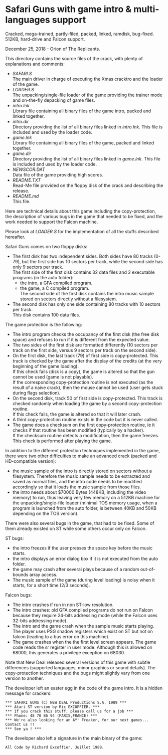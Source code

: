 # Safari Guns with game intro & multi-languages support

Cracked, mega-trained, partly-filed, packed, linked, ramdisk, bug-fixed.  
512KB, hard-drive and Falcon support.

December 25, 2018 - Orion of The Replicants.

This directory contains the source files of the crack,
with plenty of explanations and comments:

- *SAFARI.S*  
The main driver in charge of executing the Xmas cracktro and the loader of the game.
- *LOADER.S*  
The unpacking/single-file loader of the game providing the trainer mode and on-the-fly depacking of game files.
- *intro.lnk*  
Library file containing all binary files of the game intro, packed and linked together.
- *intro.dir*  
Directory providing the list of all binary files linked in *intro.lnk*.
This file is included and used by the loader code.
- *game.lnk*  
Library file containing all binary files of the game, packed and linked together.
- *game.dir*  
Directory providing the list of all binary files linked in *game.lnk*.
This file is included and used by the loader code.
- *NEWSCOR.DAT*  
Data file of the game providing high scores.
- *README.TXT*  
Read-Me file provided on the floppy disk of the crack and describing the release.
- *README.md*  
This file.

Here are technical details about this game including the copy-protection,
the description of various bugs in the game that needed to be fixed,
and the work needed to support the Falcon machine.

Please look at *LOADER.S* for the implementation of all the stuffs described hereafter.

Safari Guns comes on two floppy disks:
* The first disk has two independent sides. Both sides have 80 tracks
  (0-79), but the first side has 10 sectors per track, while the second
  side has only 9 sectors per track.  
  The first side of the first disk contains 32 data files and
  2 executable programs (in the auto folder):
  * the intro, a GFA compiled program.
  * the game, a C compiled program.  
  The second side of the first disk contains the intro music sample
  stored on sectors directly without a filesystem.  
* The second disk has only one side containing 80 tracks with 10 sectors
  per track.  
  This disk contains 100 data files.

The game protection is the following:
- The intro program checks the occupancy of the first disk (the free disk
  space) and refuses to run if it is different from the expected value.
- The two sides of the first disk are formatted differently (10 sectors
  per track on the first side, versus 9 sectors per track on the second
  side).
- On the first disk, the last track (79) of first side is copy-protected.
  This track is checked by the game after the display of the credits
  (at the very beginning of the game loading).  
  If this check fails (disk is a copy), the game is altered so that the
  gun cannot be used (game is not playable).  
  If the corresponding copy-protection routine is not executed (as the
  result of a naive crack), then the mouse cannot be used (user gets
  stuck during flags selection).
- On the second disk, track 50 of first side is copy-protected.
  This track is checked randomly when loading the game by a second
  copy-protection routine.  
  If this check fails, the game is altered so that it will later crash.
- A third copy-protection routine exists in the code but it is never
  called.
- The game does a checksum on the first copy-protection routine, ie it
  checks if that routine has been modified (typically by a hacker).  
  If the checksum routine detects a modification, then the game freezes.
  This check is performed after playing the game.

In addition to the different protection techniques implemented in the
game, there were two other difficulties to make an advanced crack
(packed and HD-compatible version):
- the music sample of the intro is directly stored on sectors without a
  filesystem. Therefore the music sample needs to be extracted and saved
  as normal files, and the intro code needs to be modified accordingly
  so that it loads the music sample from those files.
- the intro needs about $70000 Bytes (448KB, including the video memory)
  to run, thus leaving very few memory on a 512KB machine for the
  unpacking/single-file loader (minimal TOS memory usage, when a program
  is launched from the auto folder, is between 40KB and 50KB depending
  on the TOS version).

There were also several bugs in the game, that had to be fixed. Some of them already existed
on ST while some others occur only on Falcon.

ST bugs:
- the intro freezes if the user presses the space key before the music
  starts.
- the intro displays an error dialog box if it is not executed from the
  auto folder.
- the game may crash after several plays because of a random
  out-of-bounds array access.
- The music sample of the game (during level loading) is noisy when it
  starts, for a short time (2/3 seconds). 

Falcon bugs:
- The intro crashes if run in non ST-low resolution.
- The intro crashes: old GFA compiled programs do not run on Falcon
  because they require 24-bits addressing mode (while the Falcon uses
  32-bits addressing mode).
- The intro and the game crash when the sample music starts playing.
  The player uses PSG shadow registers which exist on ST but not on
  falcon (leading to a bus error on this machine).
- The game crashes when the the first level screen appears.
  The game code reads the sr register in user mode. Although this
  is allowed on 68000, this generates a privilege exception on 68030.

Note that New Deal released several versions of this game with subtle
differences (supported languages, minor graphics or sound details).
The copy-protection techniques and the bugs might slightly vary from
one version to another.

The developer left an easter egg in the code of the game intro.
It is a hidden message for crackers:

`*** SAFARI GUNS (C) NEW DEAL Productions S.A. 1989 ***`  
`*** Atari ST version by Ric EXCOFFIER. ***`  
`*** If you crack this stuff, please call us for a job ***`  
`*** Phone: 48 70 86 94 (PARIS,FRANCE) ***`  
`*** We're also looking for an AY' Freaker, for our next games... Contact us !!`  
`*** See ya ! ***`

The developer also left a signature in the main binary of the game:

`All Code by Richard Excoffier. Juillet 1989.`  
